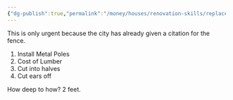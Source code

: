 ```yaml
---
{"dg-publish":true,"permalink":"/money/houses/renovation-skills/replace-fence/","tags":["oakmore"],"created":"Jun 03, 2023, 9:34 PM","updated":""}
---
```



This is only urgent because the city has already given a citation for the fence.

1. Install Metal Poles
2. Cost of Lumber
3. Cut into halves
4. Cut ears off

How deep to how? 2 feet.